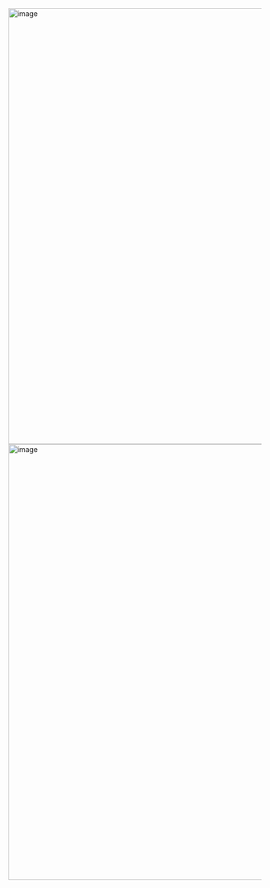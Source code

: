 <img width="955" height="867" alt="image" src="https://github.com/user-attachments/assets/002ddd73-0769-4d47-bd2a-c6ce28be5c7a" />

<img width="957" height="867" alt="image" src="https://github.com/user-attachments/assets/8b47b46d-062a-426a-aae5-fc82efb4aca8" />
